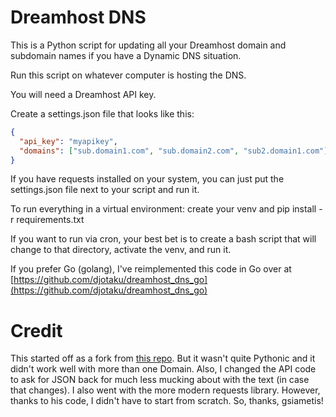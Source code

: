 # Dreamhost DNS

This is a Python script for updating all your Dreamhost domain and subdomain names if you have a Dynamic DNS situation.

Run this script on whatever computer is hosting the DNS.

You will need a Dreamhost API key.

Create a settings.json file that looks like this:

```json
{
  "api_key": "myapikey",
  "domains": ["sub.domain1.com", "sub.domain2.com", "sub2.domain1.com"]
}
```
If you have requests installed on your system, you can just put the settings.json file next to your script and run it. 

To run everything in a virtual environment: create your venv and pip install -r requirements.txt

If you want to run via cron, your best bet is to create a bash script that will change to that directory, activate the venv, and run it.

If you prefer Go (golang), I've reimplemented this code in Go over at [https://github.com/djotaku/dreamhost_dns_go](https://github.com/djotaku/dreamhost_dns_go)

# Credit

This started off as a fork from [this repo](https://github.com/gsiametis/dreampy_dns/). But it wasn't quite Pythonic and it didn't work well with more than one Domain. Also, I changed the API code to ask for JSON back for much less mucking about with the text (in case that changes). I also went with the more modern requests library. However, thanks to his code, I didn't have to start from scratch. So, thanks, gsiametis!


